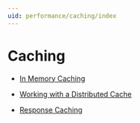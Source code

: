 ```yaml
---
uid: performance/caching/index
---
```

  # Caching

* [In Memory Caching](memory.md)

* [Working with a Distributed Cache](distributed.md)

* [Response Caching](response.md)
